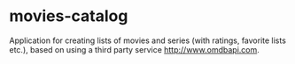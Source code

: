 # movies-catalog

Application for creating lists of movies and series (with ratings, favorite lists etc.), based on using a third party service http://www.omdbapi.com.
